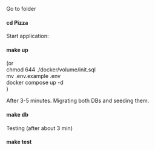
Go to folder  
#### cd Pizza

Start application:
#### make up
(or  
chmod 644 ./docker/volume/init.sql  
mv .env.example .env  
docker compose up -d  
)

After 3-5 minutes. Migrating both DBs and seeding them.
#### make db

Testing (after about 3 min)  
#### make test
